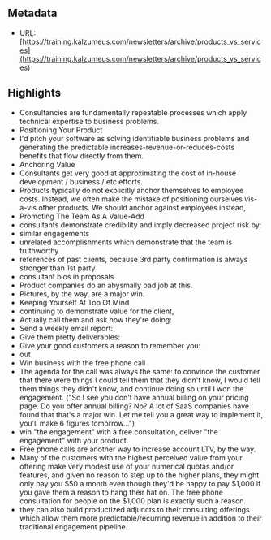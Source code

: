 ## Metadata
* URL: [https://training.kalzumeus.com/newsletters/archive/products_vs_services](https://training.kalzumeus.com/newsletters/archive/products_vs_services)

## Highlights
* Consultancies are fundamentally repeatable processes which apply technical expertise to business problems.
* Positioning Your Product
* I'd pitch your software as solving identifiable business problems and generating the predictable increases-revenue-or-reduces-costs benefits that flow directly from them.
* Anchoring Value
* Consultants get very good at approximating the cost of in-house development / business / etc efforts.
* Products typically do not explicitly anchor themselves to employee costs. Instead, we often make the mistake of positioning ourselves vis-a-vis other products. We should anchor against employees instead,
* Promoting The Team As A Value-Add
* consultants demonstrate credibility and imply decreased project risk by:
* similar engagements
* unrelated accomplishments which demonstrate that the team is truthworthy
* references of past clients, because 3rd party confirmation is always stronger than 1st party
* consultant bios in proposals
* Product companies do an abysmally bad job at this.
* Pictures, by the way, are a major win.
* Keeping Yourself At Top Of Mind
* continuing to demonstrate value for the client,
* Actually call them and ask how they're doing:
* Send a weekly email report:
* Give them pretty deliverables:
* Give your good customers a reason to remember you:
* out
* Win business with the free phone call
* The agenda for the call was always the same: to convince the customer that there were things I could tell them that they didn't know, I would tell them things they didn't know, and continue doing so until I won the engagement. ("So I see you don't have annual billing on your pricing page. Do you offer annual billing? No? A lot of SaaS companies have found that that's a major win. Let me tell you a great way to implement it, you'll make 6 figures tomorrow...")
* win "the engagement" with a free consultation, deliver "the engagement" with your product.
* Free phone calls are another way to increase account LTV, by the way.
* Many of the customers with the highest perceived value from your offering make very modest use of your numerical quotas and/or features, and given no reason to step up to the higher plans, they might only pay you $50 a month even though they'd be happy to pay $1,000 if you gave them a reason to hang their hat on. The free phone consultation for people on the $1,000 plan is exactly such a reason.
* they can also build productized adjuncts to their consulting offerings which allow them more predictable/recurring revenue in addition to their traditional engagement pipeline.